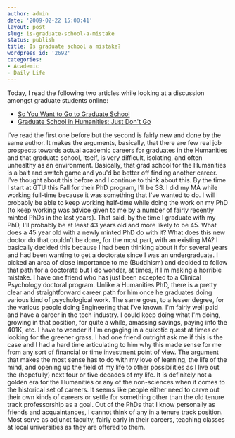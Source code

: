 ```yaml
---
author: admin
date: '2009-02-22 15:00:41'
layout: post
slug: is-graduate-school-a-mistake
status: publish
title: Is graduate school a mistake?
wordpress_id: '2692'
categories:
- Academic
- Daily Life
---
```


Today, I read the following two articles while looking at a discussion
amongst graduate students online:

-   [So You Want to Go to Graduate
    School](http://chronicle.com/jobs/news/2003/06/2003060301c.htm)
-   [Graduate School in Humanities: Just Don't
    Go](http://chronicle.com/jobs/news/2009/01/2009013001c.htm)

I've read the first one before but the second is fairly new and done by
the same author. It makes the arguments, basically, that there are few
real job prospects towards actual academic careers for graduates in the
Humanities and that graduate school, itself, is very difficult,
isolating, and often unhealthy as an environment. Basically, that grad
school for the Humanities is a bait and switch game and you'd be better
off finding another career. I've thought about this before and I
continue to think about this. By the time I start at GTU this Fall for
their PhD program, I'll be 38. I did my MA while working full-time
because it was something that I've wanted to do. I will probably be able
to keep working half-time while doing the work on my PhD (to keep
working was advice given to me by a number of fairly recently minted
PhDs in the last years). That said, by the time I graduate with my PhD,
I'll probably be at least 43 years old and more likely to be 45. What
does a 45 year old with a newly minted PhD do with it? What does this
new doctor do that couldn't be done, for the most part, with an existing
MA? I basically decided this because I had been thinking about it for
several years and had been wanting to get a doctorate since I was an
undergraduate. I picked an area of close importance to me (Buddhism) and
decided to follow that path for a doctorate but I do wonder, at times,
if I'm making a horrible mistake. I have one friend who has just been
accepted to a Clinical Psychology doctoral program. Unlike a Humanities
PhD, there is a pretty clear and straightforward career path for him
once he graduates doing various kind of psychological work. The same
goes, to a lesser degree, for the various people doing Engineering that
I've known. I'm fairly well paid and have a career in the tech industry.
I could keep doing what I'm doing, growing in that position, for quite a
while, amassing savings, paying into the 401K, etc. I have to wonder if
I'm engaging in a quixotic quest at times or looking for the greener
grass. I had one friend outright ask me if this is the case and I had a
hard time articulating to him why this made sense for me from any sort
of financial or time investment point of view. The argument that makes
the most sense has to do with my love of learning, the life of the mind,
and opening up the field of my life to other possibilities as I live out
the (hopefully) next four or five decades of my life. It is definitely
not a golden era for the Humanities or any of the non-sciences when it
comes to the historical set of careers. It seems like people either need
to carve out their own kinds of careers or settle for something other
than the old tenure track professorship as a goal. Out of the PhDs that
I know personally as friends and acquaintances, I cannot think of any in
a tenure track position. Most serve as adjunct faculty, fairly early in
their careers, teaching classes at local universities as they are
offered to them.
